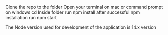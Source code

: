 Clone the repo to the folder
Open your terminal on mac or command prompt on windows 
cd <folder where you cloned the repo> 
Inside folder 
  run npm install 
  after successful npm installation
  run npm start
  
  
The Node version used for development of the application is 14.x version
